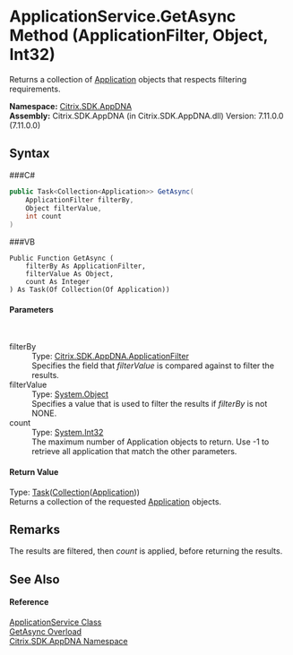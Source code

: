 # ApplicationService.GetAsync Method (ApplicationFilter, Object, Int32)
 

Returns a collection of <a href="T_Citrix_SDK_AppDNA_Application">Application</a> objects that respects filtering requirements.

**Namespace:**&nbsp;<a href="N_Citrix_SDK_AppDNA">Citrix.SDK.AppDNA</a><br />**Assembly:**&nbsp;Citrix.SDK.AppDNA (in Citrix.SDK.AppDNA.dll) Version: 7.11.0.0 (7.11.0.0)

## Syntax

###C#
```csharp
public Task<Collection<Application>> GetAsync(
	ApplicationFilter filterBy,
	Object filterValue,
	int count
)
```

###VB
```vbnet
Public Function GetAsync ( 
	filterBy As ApplicationFilter,
	filterValue As Object,
	count As Integer
) As Task(Of Collection(Of Application))
```


#### Parameters
&nbsp;<dl><dt>filterBy</dt><dd>Type: <a href="T_Citrix_SDK_AppDNA_ApplicationFilter">Citrix.SDK.AppDNA.ApplicationFilter</a><br />Specifies the field that *filterValue* is compared against to filter the results.</dd><dt>filterValue</dt><dd>Type: <a href="http://msdn2.microsoft.com/en-us/library/e5kfa45b" target="_blank">System.Object</a><br />Specifies a value that is used to filter the results if *filterBy* is not NONE.</dd><dt>count</dt><dd>Type: <a href="http://msdn2.microsoft.com/en-us/library/td2s409d" target="_blank">System.Int32</a><br />The maximum number of Application objects to return. Use -1 to retrieve all application that match the other parameters.</dd></dl>

#### Return Value
Type: <a href="http://msdn2.microsoft.com/en-us/library/dd321424" target="_blank">Task</a>(<a href="http://msdn2.microsoft.com/en-us/library/ms132397" target="_blank">Collection</a>(<a href="T_Citrix_SDK_AppDNA_Application">Application</a>))<br />Returns a collection of the requested <a href="T_Citrix_SDK_AppDNA_Application">Application</a> objects.

## Remarks
The results are filtered, then *count* is applied, before returning the results.

## See Also


#### Reference
<a href="T_Citrix_SDK_AppDNA_ApplicationService">ApplicationService Class</a><br /><a href="Overload_Citrix_SDK_AppDNA_ApplicationService_GetAsync">GetAsync Overload</a><br /><a href="N_Citrix_SDK_AppDNA">Citrix.SDK.AppDNA Namespace</a><br />